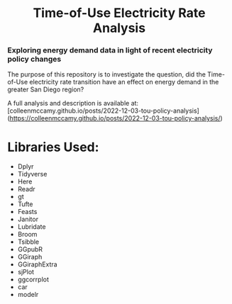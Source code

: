 <h1 align="center"> Time-of-Use Electricity Rate Analysis </h1>
<h3> Exploring energy demand data in light of recent electricity policy changes </h3>


The purpose of this repository is to investigate the question, did the Time-of-Use electricity rate transition have an effect on energy demand in the greater San Diego region? 

A full analysis and description is available at: [colleenmccamy.github.io/posts/2022-12-03-tou-policy-analysis] (https://colleenmccamy.github.io/posts/2022-12-03-tou-policy-analysis/)

# Libraries Used:
- Dplyr
- Tidyverse
- Here
- Readr
- gt
- Tufte
- Feasts
- Janitor
- Lubridate
- Broom
- Tsibble
- GGpubR
- GGiraph
- GGiraphExtra
- sjPlot
- ggcorrplot
- car
- modelr

